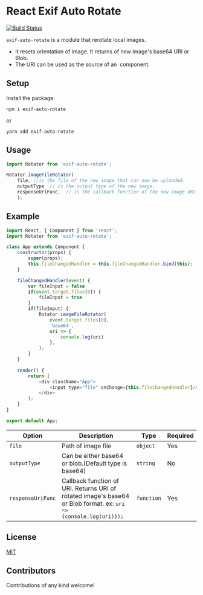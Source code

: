 # React Exif Auto Rotate

[![Build Status](https://travis-ci.org/onurzorluer/exif-auto-rotate.svg?branch=master)](https://travis-ci.org/onurzorluer/exif-auto-rotate.svg?branch=master)

`exif-auto-rotate` is a module that rerotate local images.

- It resets orientation of image. It returns of new image's base64 URI or Blob.
- The URI can be used as the source of an <Image> component.

## Setup

Install the package:
```
npm i exif-auto-rotate
```
or
```
yarn add exif-auto-rotate
```

## Usage

```javascript
import Rotator from 'exif-auto-rotate';

Rotator.imageFileRotator(
    file, //is the file of the new image that can now be uploaded.
    outputType  // is the output type of the new image.
    responseUriFunc,  // is the callBack function of the new image URI
    );
```

## Example

```javascript
import React, { Component } from 'react';
import Rotator from 'exif-auto-rotate';

class App extends Component {
    constructor(props) {
        super(props);
        this.fileChangedHandler = this.fileChangedHandler.bind(this);
    }

    fileChangedHandler(event) {
        var fileInput = false
        if(event.target.files[0]) {
            fileInput = true
        }
        if(fileInput) {
            Rotator.imageFileRotator(
                event.target.files[0],
                'base64',
                uri => {
                    console.log(uri)
                },
            );
        }
    }

    render() {
        return (
            <div className="App">
                <input type="file" onChange={this.fileChangedHandler}/>
            </div>
        );
    }
}

export default App;
```

Option | Description | Type | Required
------ | ----------- | ---- | --------
`file` | Path of image file | `object` | Yes
`outputType` | Can be either base64 or blob.(Default type is base64) | `string` | No
`responseUriFunc` | Callback function of URI. Returns URI of rotated image's base64 or Blob format. ex: `uri => {console.log(uri)});` | `function` | Yes


## License

[MIT](https://opensource.org/licenses/mit-license.html)

## Contributors

Contributions of any kind welcome!
